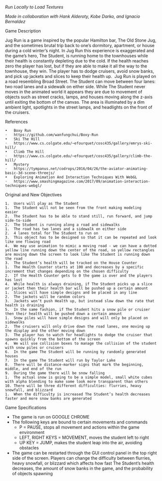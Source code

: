 
*Run Locally to Load Textures*

*Made in collaboration with Hank Alderoty, Kobe Darko, and Ignacio Bernaldez*

Game Description

Jug Run is a game inspired by the popular Hamilton bar, The Old Stone Jug, and the sometimes brutal trip back to one’s dormitory, apartment, or house during a cold winter’s night. In Jug Run this experience is exaggerated and the game’s hero, The Student, is running home to the townhouses while their health is constantly depleting due to the cold. If the health reaches zero the player has lost, but if they are able to make it all the way to the townhouse, they win. The player has to dodge cruisers, avoid snow banks, and pick up jackets and slices to keep their health up. 
Jug Run is played on a road resembling Broad Street. The Student can move between four lanes: two road lanes and a sidewalk on either side. While The Student never moves in the animated world it appears they are due to movement of objects such as street cracks, lamps, and houses moving along the z-axis until exiting the bottom of the canvas. The area is illuminated by a dim ambient light, spotlights in the street lamps, and headlights on the front of the cruisers.

References 

	•	Boxy Run 
	◦	https://github.com/wanfungchui/Boxy-Run 
	•	Ski The Hill 
	◦	https://www.cs.colgate.edu/~efourquet/cosc435/gallery/emrys-ski-hill/ 
	•	Climb The Hill 
	◦	https://www.cs.colgate.edu/~efourquet/cosc435/gallery/climb-the-hill/ 
	•	Mystery 
	◦	https://tympanus.net/codrops/2016/04/26/the-aviator-animating-basic-3d-scene-threejs/ 
	•	Exploring Animation And Interaction Techniques With WebGL 
	◦	https://www.smashingmagazine.com/2017/09/animation-interaction-techniques-webgl/ 


Original and New Objectives

	1.	Users will play as The Student  
	1.	The Student will not be seen from the front making modeling easier 
	2.	The Student has to be able to stand still, run forward, and jump side-to-side 
	2.	The Student is running along a road and sidewalks  
	1.	The road has two lanes and a sidewalk on either side  
	2.	4 lanes total for The Student to run on 
	3.	This object has to be designed so that it can be repeated and look like one flowing road  
	4.	We may use animation to mimic a moving road - we can have a dotted yellow line running down the center of the road, so yellow rectangles are moving down the screen to look like The Student is running down the road 
	3.	The Student’s health will be tracked on the House Counter 
	1.	The Health Counter starts at 100 and decreases by a specific increment that changes depending on the chosen difficulty 
	2.	If the Health Counter gets to 0 the game is over and the players has lost 
	4.	While health is always draining, if The Student picks up a slice or jacket then their health bar will be pushed up a certain amount 
	1.	Slices will have simple designs and be placed in any line 
	2.	The jackets will be random colors 
	3.	Jackets won’t push Health up, but instead slow down the rate that health is draining 
	5.	In the same fashion, if The Student hits a snow pile or cruiser then their health will be pushed down a certain amount  
	1.	Snow piles will have simple designs and will only be placed on sidewalks 
	2.	The cruisers will only drive down the road lanes, one moving up the display and the other moving down 
	3.	The player has to watch for headlights to dodge the cruiser that spawns quickly from the bottom of the screen 
	4.	We will use collision boxes to manage the collision of the student with snow piles or cruisers 
	6.	In the game The Student will be running by randomly generated houses  
	7.	In the game The Student will run by Taylor Lake  
	8.	There will be distance-marker signs that mark the beginning, middle, and end of the run 
	9.	During the game there will be snow falling  
	1.	The actual snow is going to be a simple model, small white cubes with alpha blending to make some look more transparent than others 
	10.	There will be three different difficulties: flurries, heavy snowfall, and blizzard 
	1.	When the difficulty is increased The Student’s health decreases faster and more snow banks are generated 



Game Specifications

* The game is run on GOOGLE CHROME
* The following keys are bound to certain movements and commands
	* P = PAUSE, stops all movement and actions within the game environment
	* LEFT, RIGHT KEYS = MOVEMENT, moves the student left to right
	* UP KEY = JUMP, makes the student leap into the air, avoiding obstacles
* The game can be restarted through the GUI control panel in the top right side of the screen. Players can change the difficulty between flurries, heavy snowfall, or blizzard which affects how fast The Student’s health decreases, the amount of snow banks in the game, and the probability of objects spawning

